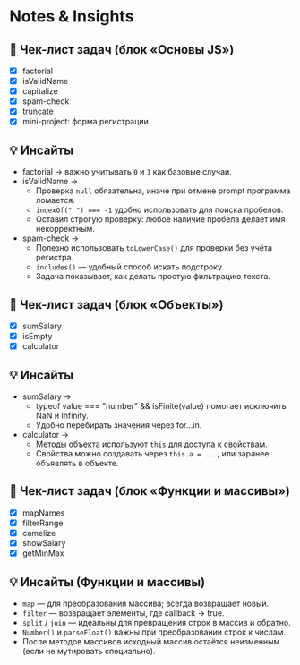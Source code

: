 # Notes & Insights

## 📌 Чек-лист задач (блок «Основы JS»)

- [x] factorial
- [x] isValidName
- [x] capitalize
- [x] spam-check
- [x] truncate
- [x] mini-project: форма регистрации

## 💡 Инсайты

- factorial → важно учитывать `0` и `1` как базовые случаи.
- isValidName →
  - Проверка `null` обязательна, иначе при отмене prompt программа ломается.
  - `indexOf(" ") === -1` удобно использовать для поиска пробелов.
  - Оставил строгую проверку: любое наличие пробела делает имя некорректным.
- spam-check →
  - Полезно использовать `toLowerCase()` для проверки без учёта регистра.
  - `includes()` — удобный способ искать подстроку.
  - Задача показывает, как делать простую фильтрацию текста.

## 📌 Чек-лист задач (блок «Объекты»)

- [x] sumSalary
- [x] isEmpty
- [x] calculator

## 💡 Инсайты

- sumSalary →
  - typeof value === "number" && isFinite(value) помогает исключить NaN и Infinity.
  - Удобно перебирать значения через for...in.
- calculator →
  - Методы объекта используют `this` для доступа к свойствам.
  - Свойства можно создавать через `this.a = ...`, или заранее объявлять в объекте.

## 📌 Чек-лист задач (блок «Функции и массивы»)

- [x] mapNames
- [x] filterRange
- [x] camelize
- [x] showSalary
- [x] getMinMax

## 💡 Инсайты (Функции и массивы)

- `map` — для преобразования массива; всегда возвращает новый.
- `filter` — возвращает элементы, где callback → true.
- `split` / `join` — идеальны для превращения строк в массив и обратно.
- `Number()` и `parseFloat()` важны при преобразовании строк к числам.
- После методов массивов исходный массив остаётся неизменным (если не мутировать специально).
